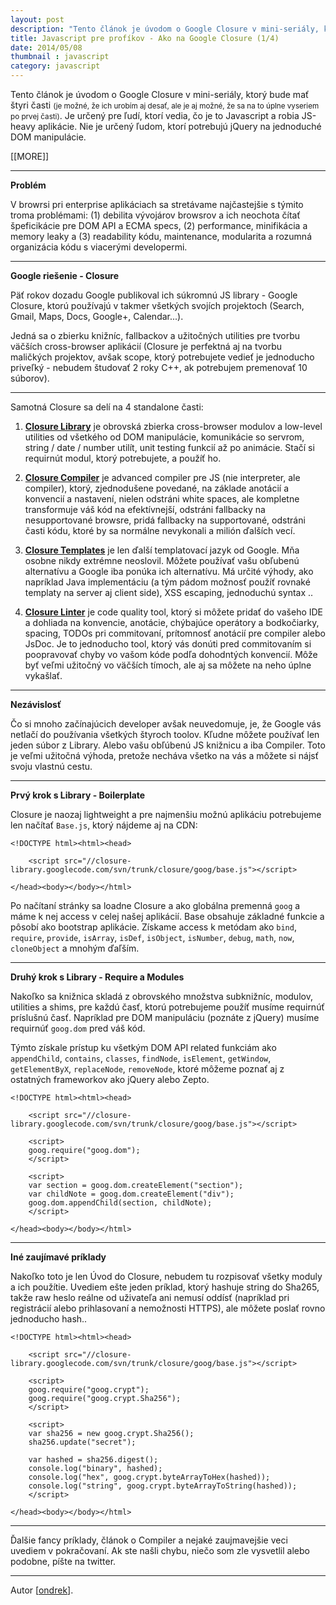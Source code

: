 ```yaml
---
layout: post
description: "Tento článok je úvodom o Google Closure v mini-seriály, ktorý bude mať štyri časti (je možné, že …"
title: Javascript pre profíkov - Ako na Google Closure (1/4)
date: 2014/05/08
thumbnail : javascript
category: javascript
---
```


Tento článok je úvodom o Google Closure v mini-seriály, ktorý bude mať štyri časti <small>(je možné, že ich urobím aj
desať, ale je aj možné, že sa na to úplne vyseriem po prvej časti)</small>. Je určený pre ľudí, ktorí vedia, čo je to
Javascript a robia JS-heavy aplikácie. Nie je určený ľudom, ktorí potrebujú jQuery na jednoduché DOM manipulácie.

[[MORE]]

---

**Problém**

V browrsi pri enterprise aplikáciach sa stretávame najčastejšie s týmito troma problémami: (1) debilita vývojárov
browsrov a ich neochota čítať špeficikácie pre DOM API a ECMA specs, (2) performance, minifikácia a memory leaky a
(3) readability kódu, maintenance, modularita a rozumná organizácia kódu s viacerými developermi.

---

**Google riešenie - Closure**

Päť rokov dozadu Google publikoval ich súkromnú JS library - Google Closure, ktorú používajú v takmer všetkých svojích
projektoch (Search, Gmail, Maps, Docs, Google+, Calendar...).

Jedná sa o zbierku knižníc, fallbackov a užitočných utilities pre tvorbu väčších cross-browser aplikácií (Closure je
perfektná aj na tvorbu maličkých projektov, avšak scope, ktorý potrebujete vedieť je jednoducho priveľký - nebudem
študovať 2 roky C++, ak potrebujem premenovať 10 súborov).

---

Samotná Closure sa delí na 4 standalone časti:

1. **[Closure Library][0]** je obrovská zbierka cross-browser modulov a low-level utilities od všetkého od DOM
manipulácie, komunikácie so servrom, string / date / number utilít, unit testing funkcií až po animácie. Stačí si
requirnút modul, ktorý potrebujete, a použíť ho.

2. **[Closure Compiler][1]** je advanced compiler pre JS (nie interpreter, ale compiler), ktorý, zjednodušene povedané,
na základe anotácií a konvencií a nastavení, nielen odstráni white spaces, ale kompletne transformuje váš kód na
efektívnejší, odstráni fallbacky na nesupportované browsre, pridá fallbacky na supportované, odstráni časti kódu,
ktoré by sa normálne nevykonali a milión ďalších vecí.

3. **[Closure Templates][2]** je len ďalší templatovací jazyk od Google. Mňa osobne nikdy extrémne neoslovil. Môžete
používať vašu obľubenú alternatívu a Google iba ponúka ich alternatívu. Má určité výhody, ako napríklad Java
implementáciu (a tým pádom možnosť použíť rovnaké templaty na server aj client side), XSS escaping, jednoduchú syntax ..

4. **[Closure Linter][3]** je code quality tool, ktorý si môžete pridať do vašeho IDE a dohliada na konvencie, anotácie,
chýbajúce operátory a bodkočiarky, spacing, TODOs pri commitovaní, prítomnosť anotácií pre compiler alebo JsDoc. Je
to jednoducho tool, ktorý vás donúti pred commitovaním si poopravovať chyby vo vašom kóde podľa dohodntých konvencií.
Môže byť veľmi užitočný vo väčších tímoch, ale aj sa môžete na neho úplne vykašlať.

---

**Nezávislosť**

Čo si mnoho začínajúcich developer avšak neuvedomuje, je, že Google vás netlačí do používania všetkých štyroch toolov.
Kľudne môžete používať len jeden súbor z Library. Alebo vašu obľúbenú JS knižnicu a iba Compiler. Toto je veľmi užitočná
výhoda, pretože necháva všetko na vás a môžete si nájsť svoju vlastnú cestu.

---

**Prvý krok s Library - Boilerplate**

Closure je naozaj lightweight a pre najmenšiu možnú aplikáciu potrebujeme len načítať `Base.js`, ktorý nájdeme aj na CDN:

    <!DOCTYPE html><html><head>

	    <script src="//closure-library.googlecode.com/svn/trunk/closure/goog/base.js"></script>

    </head><body></body></html>

Po načítaní stránky sa loadne Closure a ako globálna premenná `goog` a máme k nej access v celej našej aplikácií. Base
obsahuje základné funkcie a pôsobí ako bootstrap aplikácie. Získame access k metódam ako `bind`, `require`, `provide`,
`isArray`, `isDef`, `isObject`, `isNumber`, `debug`, `math`, `now`, `cloneObject` a mnohým ďaľším.

---

**Druhý krok s Library - Require a Modules**

Nakoľko sa knižnica skladá z obrovského množstva subknižníc, modulov, utilities a shims, pre každú časť, ktorú
potrebujeme použíť musíme requirnúť príslušnú časť. Napríklad pre DOM manipuláciu (poznáte z jQuery) musíme requirnúť
`goog.dom` pred váš kód.

Týmto získale prístup ku všetkým DOM API related funkciám ako `appendChild`, `contains`, `classes`, `findNode`,
`isElement`, `getWindow`, `getElementByX`, `replaceNode`, `removeNode`, ktoré môžeme poznať aj z ostatných frameworkov
ako jQuery alebo Zepto.

    <!DOCTYPE html><html><head>

	    <script src="//closure-library.googlecode.com/svn/trunk/closure/goog/base.js"></script>

	    <script>
	    goog.require("goog.dom");
	    </script>

 	    <script>
 	    var section = goog.dom.createElement("section");
 	    var childNote = goog.dom.createElement("div");
 	    goog.dom.appendChild(section, childNote);
	    </script>

    </head><body></body></html>

---

**Iné zaujímavé príklady**

Nakoľko toto je len Úvod do Closure, nebudem tu rozpisovať všetky moduly a ich použítie. Uvediem ešte jeden príklad,
ktorý hashuje string do Sha265, takže raw heslo reálne od uživateľa ani nemusí oddísť (napríklad pri registrácií alebo
prihlasovaní a nemožnosti HTTPS), ale môžete poslať rovno jednoducho hash..

    <!DOCTYPE html><html><head>

	    <script src="//closure-library.googlecode.com/svn/trunk/closure/goog/base.js"></script>

	    <script>
	    goog.require("goog.crypt");
	    goog.require("goog.crypt.Sha256");
	    </script>

	    <script>
	    var sha256 = new goog.crypt.Sha256();
	    sha256.update("secret");

	    var hashed = sha256.digest();
	    console.log("binary", hashed);
	    console.log("hex", goog.crypt.byteArrayToHex(hashed));
	    console.log("string", goog.crypt.byteArrayToString(hashed));
	    </script>

    </head><body></body></html>

---

Ďalšie fancy príklady, článok o Compiler a nejaké zaujmavejšie veci uvediem v pokračovaní. Ak ste našli chybu, niečo
som zle vysvetlil alebo podobne, píšte na twitter.

---

Autor [[ondrek](http://twitter.com/ondrek)].

 [0]: https://developers.google.com/closure/library/
 [1]: https://developers.google.com/closure/compiler/
 [2]: https://developers.google.com/closure/templates/
 [3]: https://developers.google.com/closure/utilities/